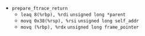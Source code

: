 * `prepare_ftrace_return`
    * `leaq 8(%rbp), %rdi` `unsigned long *parent`
    * `movq 0x38(%rsp), %rsi` `unsigned long self_addr`
    * `movq (%rbp), %rdx` `unsigned long frame_pointer`
